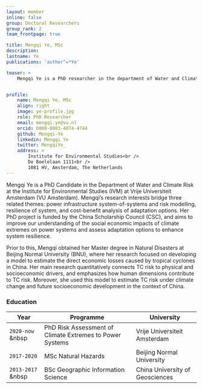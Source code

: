 ```yaml
---
layout: member
inline: false
group: Doctoral Researchers
group_rank: 2
team_frontpage: true

title: Mengqi Ye, MSc
description: 
lastname: Ye
publications: 'author^=*Ye'

teaser: >
    Mengqi Ye is a PhD researcher in the department of Water and Climate Risk (WCR) of the Institute for Environmental Studies (IVM) at Vrije Universiteit Amsterdam.


profile:
    name: Mengqi Ye, MSc
    align: right
    image: ye-profile.jpg
    role: PhD Researcher
    email: mengqi.ye@vu.nl
    orcid: 0000-0003-4074-4744
    github: Mengqi-Ye
    linkedin: Mengqi Ye
    twitter: MengqiYe_
    address: >
        Institute for Environmental Studies<br />
        De Boelelaan 1111<br />
        1081 HV, Amsterdam, The Netherlands
---
```


Mengqi Ye is a PhD Candidate in the Department of Water and Climate Risk at the Institute for Environmental Studies (IVM) at Vrije Universiteit Amsterdam (VU Amsterdam). Mengqi’s research interests bridge three related themes: power infrastructure system-of-systems and risk modelling, resilience of system, and cost-benefit analysis of adaptation options. Her PhD project is funded by the China Scholarship Council (CSC), and aims to improve our understanding of the social economic impacts of climate extremes on power systems and assess adaptation options to enhance system resilience.

Prior to this, Mengqi obtained her Master degree in Natural Disasters at Beijing Normal University (BNU), where her research focused on developing a model to estimate the direct economic losses caused by tropical cyclones in China. Her main research quantitatively connects TC risk to physical and socioeconomic drivers, and emphasizes how human dimensions contribute to TC risk. Moreover, she used this model to estimate TC risk under climate change and future socioeconomic development in the context of China.
<br>

### Education 

Year  | Programme | University
-------|-------------------| ----------- 
`2020-now` &nbsp | PhD Risk Assessment of Climate Extremes to Power Systems | Vrije Universiteit Amsterdam 
`2017-2020` | MSc Natural Hazards | Beijing Normal University
`2013-2017` &nbsp | BSc Geographic Information Science | China University of Geosciences
